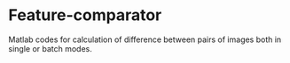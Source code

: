Feature-comparator
==================

Matlab codes for calculation of difference between pairs of images both in single or batch modes.
